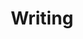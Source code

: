 ---
layout: writing
title: Writing
permalink: /writing/
background: '/assets/images/2019-04-25 12-38-31-0.JPG'
---
